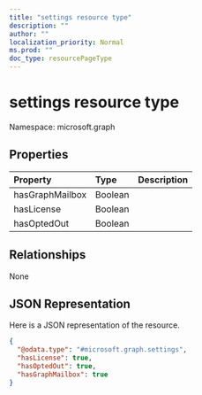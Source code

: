 ```yaml
---
title: "settings resource type"
description: ""
author: ""
localization_priority: Normal
ms.prod: ""
doc_type: resourcePageType
---
```


# settings resource type


Namespace: microsoft.graph



## Properties
|Property|Type|Description|
|:---|:---|:---|
|hasGraphMailbox|Boolean||
|hasLicense|Boolean||
|hasOptedOut|Boolean||

## Relationships
None

## JSON Representation
Here is a JSON representation of the resource.
<!-- {
  "blockType": "resource",
  "@odata.type": "microsoft.graph.settings"
}
-->
``` json
{
  "@odata.type": "#microsoft.graph.settings",
  "hasLicense": true,
  "hasOptedOut": true,
  "hasGraphMailbox": true
}
```


